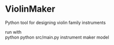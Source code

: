 # ViolinMaker
Python tool for designing violin family instruments

run with  
python python src/main.py instrument maker model
